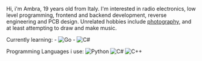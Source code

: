 Hi, i'm Ambra, 19 years old from Italy. I'm interested in radio electronics, low level programming, frontend and backend development, reverse engineering and PCB design.
Unrelated hobbies include [photography](https://www.flickr.com/people/190109522@N05), and at least attempting to draw and make music.

Currently learning:
    - ![Go](https://img.shields.io/badge/go-%2300ADD8.svg?style=for-the-badge&logo=go&logoColor=white)
    - ![C#](https://img.shields.io/badge/c%23-%23239120.svg?style=for-the-badge&logo=csharp&logoColor=white)

Programming Languages i use:
![Python](https://img.shields.io/badge/python-3670A0?style=for-the-badge&logo=python&logoColor=ffdd54) ![C#](https://img.shields.io/badge/c%23-%23239120.svg?style=for-the-badge&logo=csharp&logoColor=white) ![C++](https://img.shields.io/badge/c++-%2300599C.svg?style=for-the-badge&logo=c%2B%2B&logoColor=white)


